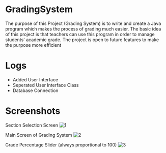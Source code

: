 # GradingSystem
The purpose of this Project (Grading System) is to write and create a Java program which makes the process of grading much easier. 
The basic idea of this project is that teachers can use this program in order to manage students' academic grade. 
The project is open to future features to make the purpose more efficient

# Logs
 * Added User Interface
 * Seperated User Interface Class
 * Database Connection

# Screenshots
Section Selection Screen ![1](https://user-images.githubusercontent.com/66121532/112416191-28740100-8d60-11eb-8269-49ccc23a156f.png)

Main Screen of Grading System ![2](https://user-images.githubusercontent.com/66121532/112416281-56594580-8d60-11eb-95fc-45dc6a569a42.png)

Grade Percentage Slider (always proportional to 100) ![3](https://user-images.githubusercontent.com/66121532/112416284-578a7280-8d60-11eb-9b45-421e66c2be78.png)
